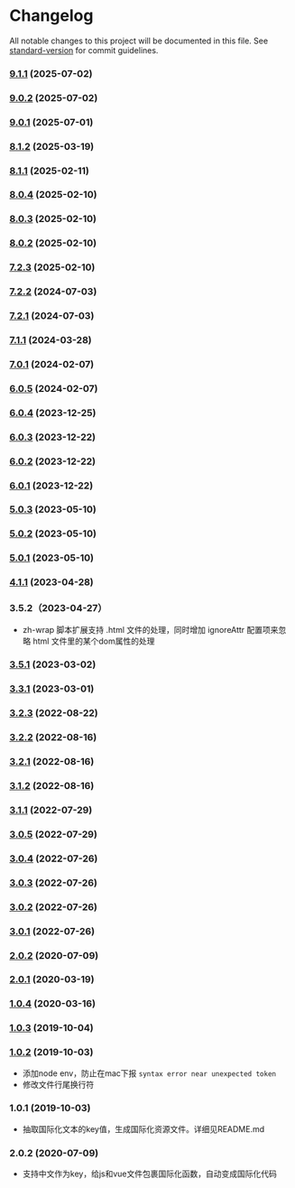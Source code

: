 # Changelog

All notable changes to this project will be documented in this file. See [standard-version](https://github.com/conventional-changelog/standard-version) for commit guidelines.

### [9.1.1](https://github.com/vue-viewer-editor/vve-i18n-cli/compare/v9.0.2...v9.1.1) (2025-07-02)

### [9.0.2](https://github.com/vue-viewer-editor/vve-i18n-cli/compare/v9.0.1...v9.0.2) (2025-07-02)

### [9.0.1](https://github.com/vue-viewer-editor/vve-i18n-cli/compare/v8.1.2...v9.0.1) (2025-07-01)

### [8.1.2](https://github.com/vue-viewer-editor/vve-i18n-cli/compare/v8.1.1...v8.1.2) (2025-03-19)

### [8.1.1](https://github.com/vue-viewer-editor/vve-i18n-cli/compare/v8.0.4...v8.1.1) (2025-02-11)

### [8.0.4](https://github.com/vue-viewer-editor/vve-i18n-cli/compare/v8.0.3...v8.0.4) (2025-02-10)

### [8.0.3](https://github.com/vue-viewer-editor/vve-i18n-cli/compare/v8.0.2...v8.0.3) (2025-02-10)

### [8.0.2](https://github.com/vue-viewer-editor/vve-i18n-cli/compare/v7.2.3...v8.0.2) (2025-02-10)

### [7.2.3](https://github.com/vue-viewer-editor/vve-i18n-cli/compare/v7.2.2...v7.2.3) (2025-02-10)

### [7.2.2](https://github.com/vue-viewer-editor/vve-i18n-cli/compare/v7.2.1...v7.2.2) (2024-07-03)

### [7.2.1](https://github.com/vue-viewer-editor/vve-i18n-cli/compare/v7.1.1...v7.2.1) (2024-07-03)

### [7.1.1](https://github.com/vue-viewer-editor/vve-i18n-cli/compare/v7.0.1...v7.1.1) (2024-03-28)

### [7.0.1](https://github.com/vue-viewer-editor/vve-i18n-cli/compare/v6.0.5...v7.0.1) (2024-02-07)

### [6.0.5](https://github.com/vue-viewer-editor/vve-i18n-cli/compare/v6.0.4...v6.0.5) (2024-02-07)

### [6.0.4](https://github.com/vue-viewer-editor/vve-i18n-cli/compare/v6.0.3...v6.0.4) (2023-12-25)

### [6.0.3](https://github.com/vue-viewer-editor/vve-i18n-cli/compare/v6.0.2...v6.0.3) (2023-12-22)

### [6.0.2](https://github.com/vue-viewer-editor/vve-i18n-cli/compare/v6.0.1...v6.0.2) (2023-12-22)

### [6.0.1](https://github.com/vue-viewer-editor/vve-i18n-cli/compare/v5.0.3...v6.0.1) (2023-12-22)

### [5.0.3](https://github.com/vue-viewer-editor/vve-i18n-cli/compare/v5.0.2...v5.0.3) (2023-05-10)

### [5.0.2](https://github.com/vue-viewer-editor/vve-i18n-cli/compare/v5.0.1...v5.0.2) (2023-05-10)

### [5.0.1](https://github.com/vue-viewer-editor/vve-i18n-cli/compare/v4.1.1...v5.0.1) (2023-05-10)

### [4.1.1](https://github.com/vue-viewer-editor/vve-i18n-cli/compare/v3.5.1...v4.1.1) (2023-04-28)

### 3.5.2（2023-04-27）
- zh-wrap 脚本扩展支持 .html 文件的处理，同时增加 ignoreAttr 配置项来忽略 html 文件里的某个dom属性的处理

### [3.5.1](https://github.com/vue-viewer-editor/vve-i18n-cli/compare/v3.3.1...v3.5.1) (2023-03-02)

### [3.3.1](https://github.com/vue-viewer-editor/vve-i18n-cli/compare/v3.2.3...v3.3.1) (2023-03-01)

### [3.2.3](https://github.com/vue-viewer-editor/vve-i18n-cli/compare/v3.2.2...v3.2.3) (2022-08-22)

### [3.2.2](https://github.com/vue-viewer-editor/vve-i18n-cli/compare/v3.2.1...v3.2.2) (2022-08-16)

### [3.2.1](https://github.com/vue-viewer-editor/vve-i18n-cli/compare/v3.1.2...v3.2.1) (2022-08-16)

### [3.1.2](https://github.com/vue-viewer-editor/vve-i18n-cli/compare/v3.1.1...v3.1.2) (2022-08-16)

### [3.1.1](https://github.com/vue-viewer-editor/vve-i18n-cli/compare/v3.0.5...v3.1.1) (2022-07-29)

### [3.0.5](https://github.com/vue-viewer-editor/vve-i18n-cli/compare/v3.0.4...v3.0.5) (2022-07-29)

### [3.0.4](https://github.com/vue-viewer-editor/vve-i18n-cli/compare/v3.0.3...v3.0.4) (2022-07-26)

### [3.0.3](https://github.com/vue-viewer-editor/vve-i18n-cli/compare/v3.0.2...v3.0.3) (2022-07-26)

### [3.0.2](https://github.com/vue-viewer-editor/vve-i18n-cli/compare/v3.0.1...v3.0.2) (2022-07-26)

### [3.0.1](https://github.com/vue-viewer-editor/vve-i18n-cli/compare/v2.0.2...v3.0.1) (2022-07-26)

### [2.0.2](https://github.com/vue-viewer-editor/vve-i18n-cli/compare/v2.0.1...v2.0.2) (2020-07-09)

### [2.0.1](https://github.com/vue-viewer-editor/vve-i18n-cli/compare/v1.0.4...v2.0.1) (2020-03-19)

### [1.0.4](https://github.com/vue-viewer-editor/vve-i18n-cli/compare/v1.0.3...v1.0.4) (2020-03-16)

### [1.0.3](https://github.com/vue-viewer-editor/vve-i18n-cli/compare/v1.0.2...v1.0.3) (2019-10-04)

### [1.0.2](https://github.com/vue-viewer-editor/vve-i18n-cli/compare/v1.0.1...v1.0.2) (2019-10-03)
- 添加node env，防止在mac下报 `syntax error near unexpected token`
- 修改文件行尾换行符

### 1.0.1 (2019-10-03)
- 抽取国际化文本的key值，生成国际化资源文件。详细见README.md

### 2.0.2 (2020-07-09)
- 支持中文作为key，给js和vue文件包裹国际化函数，自动变成国际化代码
